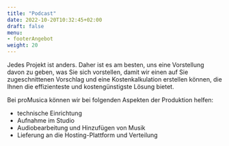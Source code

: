 ```yaml
---
title: "Podcast"
date: 2022-10-20T10:32:45+02:00
draft: false
menu: 
- footerAngebot
weight: 20
---
```


Jedes Projekt ist anders. Daher ist es am besten, uns eine Vorstellung davon zu geben, was Sie sich vorstellen, damit wir einen auf Sie zugeschnittenen Vorschlag und eine Kostenkalkulation erstellen können, die Ihnen die effizienteste und kostengünstigste Lösung bietet.

Bei proMusica können wir bei folgenden Aspekten der Produktion helfen:
-  technische Einrichtung
-  Aufnahme im Studio
-  Audiobearbeitung und Hinzufügen von Musik
-  Lieferung an die Hosting-Plattform und Verteilung